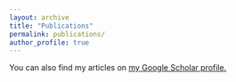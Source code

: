 ```yaml
---
layout: archive
title: "Publications"
permalink: publications/
author_profile: true
---
```


You can also find my articles on <u><a href="{https://scholar.google.com/citations?user=4nzCXV8AAAAJ&hl=zh-EN}">my Google Scholar profile</a>.</u>

